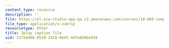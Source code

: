 ```yaml
---
content_type: resource
description: ''
file: https://ol-ocw-studio-app-qa.s3.amazonaws.com/courses/18-085-computational-science-and-engineering-i-fall-2008/217e4d6b8520241066454d7e8d4be459_zI9cSV3QKz0.srt
file_type: application/x-subrip
resourcetype: Other
title: 3play caption file
uid: 217e4d6b-8520-2410-6645-4d7e8d4be459
---
```

